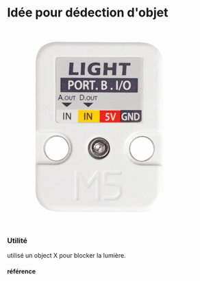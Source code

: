 # Idée pour dédection d'objet
![image de atom light](assets/images/atom_light_connectique.png)

### Utilité
utilisé un object X pour blocker la lumière.

#### référence

